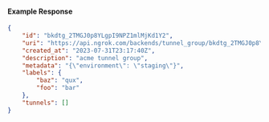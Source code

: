 <!-- Code generated for API Clients. DO NOT EDIT. -->

#### Example Response

```json
{
	"id": "bkdtg_2TMGJ0p8YLgpI9NPZ1mlMjKd1Y2",
	"uri": "https://api.ngrok.com/backends/tunnel_group/bkdtg_2TMGJ0p8YLgpI9NPZ1mlMjKd1Y2",
	"created_at": "2023-07-31T23:17:40Z",
	"description": "acme tunnel group",
	"metadata": "{\"environment\": \"staging\"}",
	"labels": {
		"baz": "qux",
		"foo": "bar"
	},
	"tunnels": []
}
```
